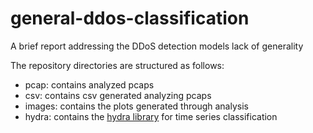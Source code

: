 # general-ddos-classification
A brief report addressing the DDoS detection models lack of generality

The repository directories are structured as follows:
- pcap: contains analyzed pcaps
- csv: contains csv generated analyzing pcaps
- images: contains the plots generated through analysis
- hydra: contains the [hydra library](https://github.com/angus924/hydra) for time series classification
